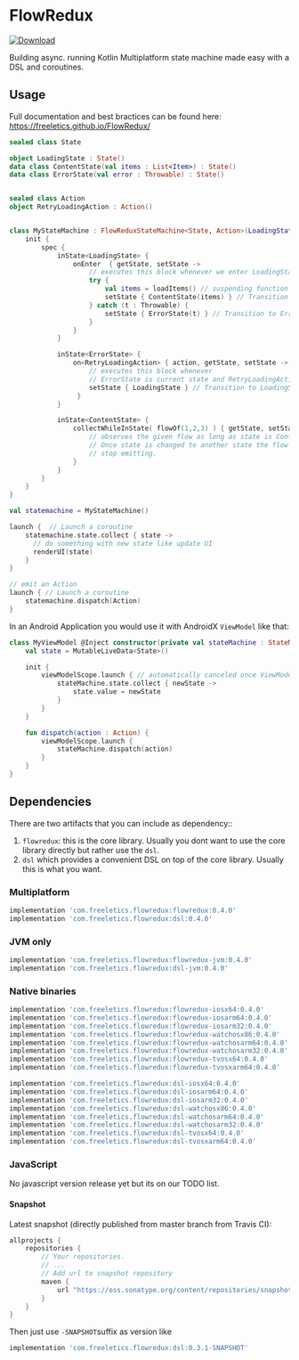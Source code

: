 # FlowRedux

[![Download](https://maven-badges.herokuapp.com/maven-central/com.freeletics.flowredux/flowredux/badge.svg) ](https://maven-badges.herokuapp.com/maven-central/com.freeletics.flowredux/flowredux)

Building async. running Kotlin Multiplatform state machine made easy with a DSL and coroutines.

## Usage

Full documentation and best bractices can be found here: https://freeletics.github.io/FlowRedux/


```kotlin
sealed class State

object LoadingState : State()
data class ContentState(val items : List<Item>) : State()
data class ErrorState(val error : Throwable) : State()


sealed class Action
object RetryLoadingAction : Action()


class MyStateMachine : FlowReduxStateMachine<State, Action>(LoadingState){
    init {
        spec {
            inState<LoadingState> {
                onEnter  { getState, setState ->
                    // executes this block whenever we enter LoadingState
                    try {
                        val items = loadItems() // suspending function / coroutine to load items
                        setState { ContentState(items) } // Transition to ContentState
                    } catch (t : Throwable) {
                        setState { ErrorState(t) } // Transition to ErrorState
                    }
                }
            }

            inState<ErrorState> {
                on<RetryLoadingAction> { action, getState, setState ->
                    // executes this block whenever
                    // ErrorState is current state and RetryLoadingAction is emitted
                    setState { LoadingState } // Transition to LoadingState which loads list again
                 }
            }

            inState<ContentState> {
                collectWhileInState( flowOf(1,2,3) ) { getState, setState ->
                    // observes the given flow as long as state is ContentState.
                    // Once state is changed to another state the flow will automatically
                    // stop emitting.
                }
            }
        }
    }
}
```

```kotlin
val statemachine = MyStateMachine()

launch {  // Launch a coroutine
    statemachine.state.collect { state ->
      // do something with new state like update UI
      renderUI(state)
    }
}

// emit an Action
launch { // Launch a coroutine
    statemachine.dispatch(Action)
}
```

In an Android Application you would use it with AndroidX `ViewModel` like that:

```kotlin
class MyViewModel @Inject constructor(private val stateMachine : StateMachine) : ViewModel() {
    val state = MutableLiveData<State>()

    init {
        viewModelScope.launch { // automatically canceled once ViewModel lifecycle reached destroyed.
            stateMachine.state.collect { newState ->
                state.value = newState
            }
        }
    }

    fun dispatch(action : Action) {
        viewModelScope.launch {
            stateMachine.dispatch(action)
        }
    }
}
```

## Dependencies
There are two artifacts that you can include as dependency::
1. `flowredux`: this is the core library. Usually you dont want to use the core library directly but rather use the `dsl`.
2. `dsl` which provides a convenient DSL on top of the core library. Usually this is what you want.

### Multiplatform
```groovy
implementation 'com.freeletics.flowredux:flowredux:0.4.0'
implementation 'com.freeletics.flowredux:dsl:0.4.0'
```

### JVM only
```groovy
implementation 'com.freeletics.flowredux:flowredux-jvm:0.4.0'
implementation 'com.freeletics.flowredux:dsl-jvm:0.4.0'
```

### Native binaries
```groovy
implementation 'com.freeletics.flowredux:flowredux-iosx64:0.4.0'
implementation 'com.freeletics.flowredux:flowredux-iosarm64:0.4.0'
implementation 'com.freeletics.flowredux:flowredux-iosarm32:0.4.0'
implementation 'com.freeletics.flowredux:flowredux-watchosx86:0.4.0'
implementation 'com.freeletics.flowredux:flowredux-watchosarm64:0.4.0'
implementation 'com.freeletics.flowredux:flowredux-watchosarm32:0.4.0'
implementation 'com.freeletics.flowredux:flowredux-tvosx64:0.4.0'
implementation 'com.freeletics.flowredux:flowredux-tvosxarm64:0.4.0'

implementation 'com.freeletics.flowredux:dsl-iosx64:0.4.0'
implementation 'com.freeletics.flowredux:dsl-iosarm64:0.4.0'
implementation 'com.freeletics.flowredux:dsl-iosarm32:0.4.0'
implementation 'com.freeletics.flowredux:dsl-watchosx86:0.4.0'
implementation 'com.freeletics.flowredux:dsl-watchosarm64:0.4.0'
implementation 'com.freeletics.flowredux:dsl-watchosarm32:0.4.0'
implementation 'com.freeletics.flowredux:dsl-tvosx64:0.4.0'
implementation 'com.freeletics.flowredux:dsl-tvosxarm64:0.4.0'
```

### JavaScript
No javascript version release yet but its on our TODO list.


#### Snapshot
Latest snapshot (directly published from master branch from Travis CI):

```groovy
allprojects {
    repositories {
        // Your repositories.
        // ...
        // Add url to snapshot repository
        maven {
            url "https://oss.sonatype.org/content/repositories/snapshots/"
        }
    }
}
```

Then just use `-SNAPSHOT`suffix as version like
```groovy
implementation 'com.freeletics.flowredux:dsl:0.3.1-SNAPSHOT'
```
